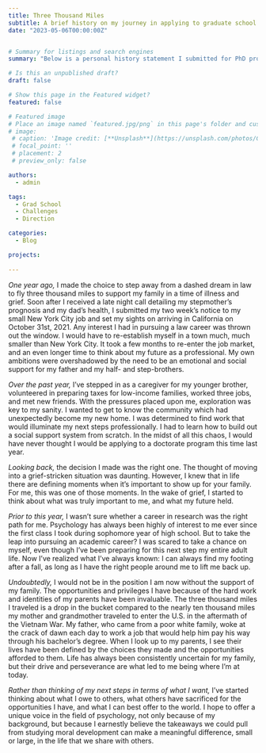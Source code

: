 ```yaml
---
title: Three Thousand Miles
subtitle: A brief history on my journey in applying to graduate school
date: "2023-05-06T00:00:00Z"


# Summary for listings and search engines
summary: "Below is a personal history statement I submitted for PhD program applications in Fall 2022. My decision to finally jump into a PhD program arose in the wake of grief, discovery, and determination."

# Is this an unpublished draft?
draft: false

# Show this page in the Featured widget?
featured: false

# Featured image
# Place an image named `featured.jpg/png` in this page's folder and customize its options here.
# image:
 # caption: 'Image credit: [**Unsplash**](https://unsplash.com/photos/CpkOjOcXdUY)'
 # focal_point: ''
 # placement: 2
 # preview_only: false

authors:
  - admin

tags:
  - Grad School
  - Challenges
  - Direction

categories:
  - Blog

projects:
 
---
```


*One year ago,* I made the choice to step away from a dashed dream in law to fly three thousand miles to support my family in a time of illness and grief. Soon after I received a late night call detailing my stepmother’s prognosis and my dad’s health, I submitted my two week’s notice to my small New York City job and set my sights on arriving in California on October 31st, 2021. Any interest I had in pursuing a law career was thrown out the window. I would have to re-establish myself in a town much, much smaller than New York City. It took a few months to re-enter the job market, and an even longer time to think about my future as a professional. My own ambitions were overshadowed by the need to be an emotional and social support for my father and my half- and step-brothers.

*Over the past year,* I’ve stepped in as a caregiver for my younger brother, volunteered in preparing taxes for low-income families, worked three jobs, and met new friends. With the pressures placed upon me, exploration was key to my sanity. I wanted to get to know the community which had unexpectedly become my new home. I was determined to find work that would illuminate my next steps professionally. I had to learn how to build out a social support system from scratch. In the midst of all this chaos, I would have never thought I would be applying to a doctorate program this time last year.

*Looking back,* the decision I made was the right one. The thought of moving into a grief-stricken situation was daunting. However, I knew that in life there are defining moments when it’s important to show up for your family. For me, this was one of those moments. In the wake of grief, I started to think about what was truly important to me, and what my future held.

*Prior to this year,* I wasn’t sure whether a career in research was the right path for me. Psychology has always been highly of interest to me ever since the first class I took during sophomore year of high school. But to take the leap into pursuing an academic career? I was scared to take a chance on myself, even though I’ve been preparing for this next step my entire adult life. Now I’ve realized what I’ve always known: I can always find my footing after a fall, as long as I have the right people around me to lift me back up.

*Undoubtedly,* I would not be in the position I am now without the support of my family. The opportunities and privileges I have because of the hard work and identities of my parents have been invaluable. The three thousand miles I traveled is a drop in the bucket compared to the nearly ten thousand miles my mother and grandmother traveled to enter the U.S. in the aftermath of the Vietnam War. My father, who came from a poor white family, woke at the crack of dawn each day to work a job that would help him pay his way through his bachelor’s degree. When I look up to my parents, I see their lives have been defined by the choices they made and the opportunities afforded to them. Life has always been consistently uncertain for my family, but their drive and perseverance are what led to me being where I’m at today.

*Rather than thinking of my next steps in terms of what I want,* I’ve started thinking about what I owe to others, what others have sacrificed for the opportunities I have, and what I can best offer to the world. I hope to offer a unique voice in the field of psychology, not only because of my background, but because I earnestly believe the takeaways we could pull from studying moral development can make a meaningful difference, small or large, in the life that we share with others.